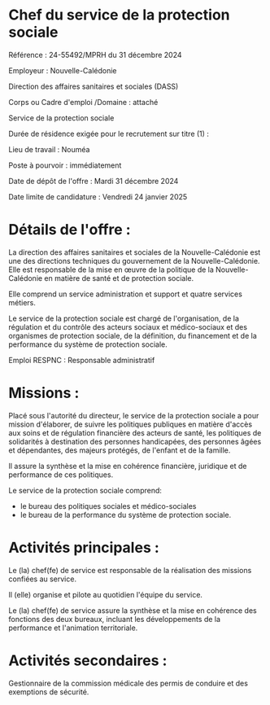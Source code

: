 # Chef du service de la protection sociale

Référence : 24-55492/MPRH du 31 décembre 2024

Employeur : Nouvelle-Calédonie

Direction des affaires sanitaires et sociales (DASS)

Corps ou Cadre d'emploi /Domaine : attaché

Service de la protection sociale

Durée de résidence exigée pour le recrutement sur titre (1) :

Lieu de travail : Nouméa

Poste à pourvoir : immédiatement

Date de dépôt de l'offre : Mardi 31 décembre 2024

Date limite de candidature : Vendredi 24 janvier 2025

# Détails de l'offre :

La direction des affaires sanitaires et sociales de la Nouvelle-Calédonie est une des directions techniques du gouvernement de la Nouvelle-Calédonie. Elle est responsable de la mise en œuvre de la politique de la Nouvelle-Calédonie en matière de santé et de protection sociale.

Elle comprend un service administration et support et quatre services métiers.

Le service de la protection sociale est chargé de l'organisation, de la régulation et du contrôle des acteurs sociaux et médico-sociaux et des organismes de protection sociale, de la définition, du financement et de la performance du système de protection sociale.

Emploi RESPNC : Responsable administratif

# Missions :

Placé sous l'autorité du directeur, le service de la protection sociale a pour mission d'élaborer, de suivre les politiques publiques en matière d'accès aux soins et de régulation financière des acteurs de santé, les politiques de solidarités à destination des personnes handicapées, des personnes âgées et dépendantes, des majeurs protégés, de l'enfant et de la famille.

Il assure la synthèse et la mise en cohérence financière, juridique et de performance de ces politiques.

Le service de la protection sociale comprend:

- le bureau des politiques sociales et médico-sociales
- le bureau de la performance du système de protection sociale.

# Activités principales :

Le (la) chef(fe) de service est responsable de la réalisation des missions confiées au service.

Il (elle) organise et pilote au quotidien l'équipe du service.

Le (la) chef(fe) de service assure la synthèse et la mise en cohérence des fonctions des deux bureaux, incluant les développements de la performance et l'animation territoriale.

# Activités secondaires :

Gestionnaire de la commission médicale des permis de conduire et des exemptions de sécurité.